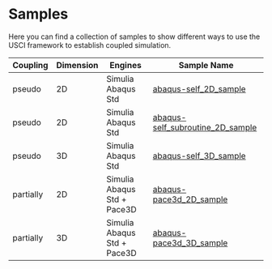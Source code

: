 # Samples
Here you can find a collection of samples to show different ways to use the USCI framework to establish coupled simulation.

| Coupling  | Dimension | Engines                       | Sample Name   |
| ---       | ---       | ---                           | ---           |
| pseudo    | 2D        | Simulia Abaqus Std            | [abaqus-self_2D_sample](abaqus-self_2d_sample) |
| pseudo    | 2D        | Simulia Abaqus Std            | [abaqus-self_subroutine_2D_sample](abaqus-self_subroutine_2d_sample) |
| pseudo    | 3D        | Simulia Abaqus Std            | [abaqus-self_3D_sample](abaqus-self_3d_sample) |
| partially | 2D        | Simulia Abaqus Std + Pace3D   | [abaqus-pace3d_2D_sample](abaqus-pace3d_2d_sample) |
| partially | 3D        | Simulia Abaqus Std + Pace3D   | [abaqus-pace3d_3D_sample](abaqus-pace3d_3d_sample) |
